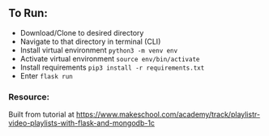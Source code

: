 ## To Run:
- Download/Clone to desired directory
- Navigate to that directory in terminal (CLI)
- Install virtual environment `python3 -m venv env`
- Activate virtual environment `source env/bin/activate`
- Install requirements `pip3 install -r requirements.txt`
- Enter `flask run`

### Resource:
Built from tutorial at https://www.makeschool.com/academy/track/playlistr-video-playlists-with-flask-and-mongodb-1c
